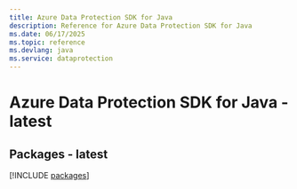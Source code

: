 ```yaml
---
title: Azure Data Protection SDK for Java
description: Reference for Azure Data Protection SDK for Java
ms.date: 06/17/2025
ms.topic: reference
ms.devlang: java
ms.service: dataprotection
---
```

# Azure Data Protection SDK for Java - latest
## Packages - latest
[!INCLUDE [packages](data-protection-index.md)]